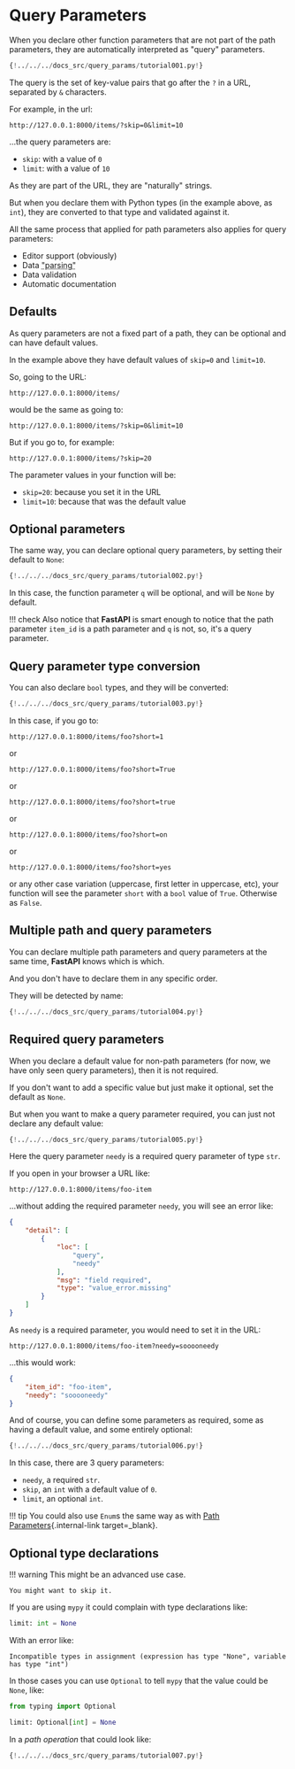 # Query Parameters

When you declare other function parameters that are not part of the path parameters, they are automatically interpreted as "query" parameters.

```Python hl_lines="9"
{!../../../docs_src/query_params/tutorial001.py!}
```

The query is the set of key-value pairs that go after the `?` in a URL, separated by `&` characters.

For example, in the url:

```
http://127.0.0.1:8000/items/?skip=0&limit=10
```

...the query parameters are:

* `skip`: with a value of `0`
* `limit`: with a value of `10`

As they are part of the URL, they are "naturally" strings.

But when you declare them with Python types (in the example above, as `int`), they are converted to that type and validated against it.

All the same process that applied for path parameters also applies for query parameters:

* Editor support (obviously)
* Data <abbr title="converting the string that comes from an HTTP request into Python data">"parsing"</abbr>
* Data validation
* Automatic documentation

## Defaults

As query parameters are not a fixed part of a path, they can be optional and can have default values.

In the example above they have default values of `skip=0` and `limit=10`.

So, going to the URL:

```
http://127.0.0.1:8000/items/
```

would be the same as going to:

```
http://127.0.0.1:8000/items/?skip=0&limit=10
```

But if you go to, for example:

```
http://127.0.0.1:8000/items/?skip=20
```

The parameter values in your function will be:

* `skip=20`: because you set it in the URL
* `limit=10`: because that was the default value

## Optional parameters

The same way, you can declare optional query parameters, by setting their default to `None`:

```Python hl_lines="7"
{!../../../docs_src/query_params/tutorial002.py!}
```

In this case, the function parameter `q` will be optional, and will be `None` by default.

!!! check
    Also notice that **FastAPI** is smart enough to notice that the path parameter `item_id` is a path parameter and `q` is not, so, it's a query parameter.

## Query parameter type conversion

You can also declare `bool` types, and they will be converted:

```Python hl_lines="7"
{!../../../docs_src/query_params/tutorial003.py!}
```

In this case, if you go to:

```
http://127.0.0.1:8000/items/foo?short=1
```

or

```
http://127.0.0.1:8000/items/foo?short=True
```

or

```
http://127.0.0.1:8000/items/foo?short=true
```

or

```
http://127.0.0.1:8000/items/foo?short=on
```

or

```
http://127.0.0.1:8000/items/foo?short=yes
```

or any other case variation (uppercase, first letter in uppercase, etc), your function will see the parameter `short` with a `bool` value of `True`. Otherwise as `False`.


## Multiple path and query parameters

You can declare multiple path parameters and query parameters at the same time, **FastAPI** knows which is which.

And you don't have to declare them in any specific order.

They will be detected by name:

```Python hl_lines="6 8"
{!../../../docs_src/query_params/tutorial004.py!}
```

## Required query parameters

When you declare a default value for non-path parameters (for now, we have only seen query parameters), then it is not required.

If you don't want to add a specific value but just make it optional, set the default as `None`.

But when you want to make a query parameter required, you can just not declare any default value:

```Python hl_lines="6 7"
{!../../../docs_src/query_params/tutorial005.py!}
```

Here the query parameter `needy` is a required query parameter of type `str`.

If you open in your browser a URL like:

```
http://127.0.0.1:8000/items/foo-item
```

...without adding the required parameter `needy`, you will see an error like:

```JSON
{
    "detail": [
        {
            "loc": [
                "query",
                "needy"
            ],
            "msg": "field required",
            "type": "value_error.missing"
        }
    ]
}
```

As `needy` is a required parameter, you would need to set it in the URL:

```
http://127.0.0.1:8000/items/foo-item?needy=sooooneedy
```

...this would work:

```JSON
{
    "item_id": "foo-item",
    "needy": "sooooneedy"
}
```

And of course, you can define some parameters as required, some as having a default value, and some entirely optional:

```Python hl_lines="7"
{!../../../docs_src/query_params/tutorial006.py!}
```

In this case, there are 3 query parameters:

* `needy`, a required `str`.
* `skip`, an `int` with a default value of `0`.
* `limit`, an optional `int`.

!!! tip
    You could also use `Enum`s the same way as with [Path Parameters](path-params.md#predefined-values){.internal-link target=_blank}.

## Optional type declarations

!!! warning
    This might be an advanced use case.

    You might want to skip it.

If you are using `mypy` it could complain with type declarations like:

```Python
limit: int = None
```

With an error like:

```
Incompatible types in assignment (expression has type "None", variable has type "int")
```

In those cases you can use `Optional` to tell `mypy` that the value could be `None`, like:

```Python
from typing import Optional

limit: Optional[int] = None
```

In a *path operation* that could look like:

```Python hl_lines="9"
{!../../../docs_src/query_params/tutorial007.py!}
```
